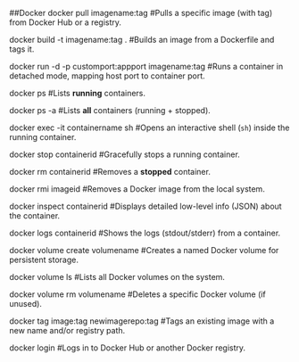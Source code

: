 ##Docker
docker pull imagename:tag
#Pulls a specific image (with tag) from Docker Hub or a registry.

docker build -t imagename:tag .
#Builds an image from a Dockerfile and tags it.

docker run -d -p customport:appport imagename:tag
#Runs a container in detached mode, mapping host port to container port.

docker ps
#Lists **running** containers.

docker ps -a
#Lists **all** containers (running + stopped).

docker exec -it containername sh
#Opens an interactive shell (`sh`) inside the running container.

docker stop containerid
#Gracefully stops a running container.

docker rm containerid
#Removes a **stopped** container.

docker rmi imageid
#Removes a Docker image from the local system.

docker inspect containerid
#Displays detailed low-level info (JSON) about the container.

docker logs containerid
#Shows the logs (stdout/stderr) from a container.

docker volume create volumename
#Creates a named Docker volume for persistent storage.

docker volume ls
#Lists all Docker volumes on the system.

docker volume rm volumename
#Deletes a specific Docker volume (if unused).

docker tag image:tag newimagerepo:tag
#Tags an existing image with a new name and/or registry path.

docker login
#Logs in to Docker Hub or another Docker registry.
